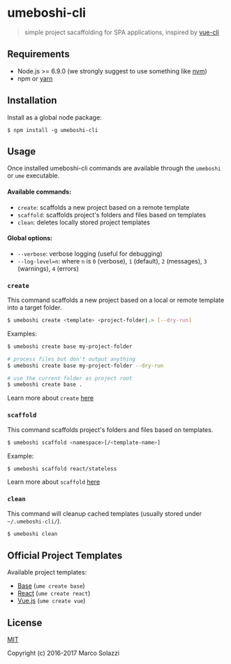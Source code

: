 # umeboshi-cli

> simple project sacaffolding for SPA applications, inspired by [vue-cli](https://github.com/vuejs/vue-cli)

## Requirements

* Node.js >= 6.9.0 (we strongly suggest to use something like [nvm](https://github.com/creationix/nvm))
* npm or [yarn](https://yarnpkg.com/lang/en/)

## Installation

Install as a global node package:

```
$ npm install -g umeboshi-cli
```

## Usage

Once installed umeboshi-cli commands are available through the `umeboshi` or `ume` executable.

#### Available commands:

* `create`: scaffolds a new project based on a remote template
* `scaffold`: scaffolds project's folders and files based on templates
* `clean`: deletes locally stored project templates

#### Global options:

* `--verbose`: verbose logging (useful for debugging)
* `--log-level=n`: where `n` is `0` (verbose), `1` (default), `2` (messages), `3` (warnings), `4` (errors)

### `create`

This command scaffolds a new project based on a local or remote template into a target folder.

```sh
$ umeboshi create <template> <project-folder|.> [--dry-run]
```

Examples:

```sh
$ umeboshi create base my-project-folder

# process files but don't output anything
$ umeboshi create base my-project-folder --dry-run

# use the current folder as project root
$ umeboshi create base .
```

Learn more about `create` [here](docs/create.md)

### `scaffold`

This command scaffolds project's folders and files based on templates.

```sh
$ umeboshi scaffold <namespace>[/<template-name>]
```

Example:

```sh
$ umeboshi scaffold react/stateless
```

Learn more about `scaffold` [here](docs/scaffold.md)

### `clean`

This command will cleanup cached templates (usually stored under `~/.umeboshi-cli/`).

```sh
$ umeboshi clean
```

## Official Project Templates

Available project templates:

* [Base](https://github.com/dwightjack/umeboshi-template-base) (`ume create base`)
* [React](https://github.com/dwightjack/umeboshi-template-react) (`ume create react`)
* [Vue.js](https://github.com/dwightjack/umeboshi-template-vue) (`ume create vue`)

## License

[MIT](http://opensource.org/licenses/MIT)

Copyright (c) 2016-2017 Marco Solazzi
